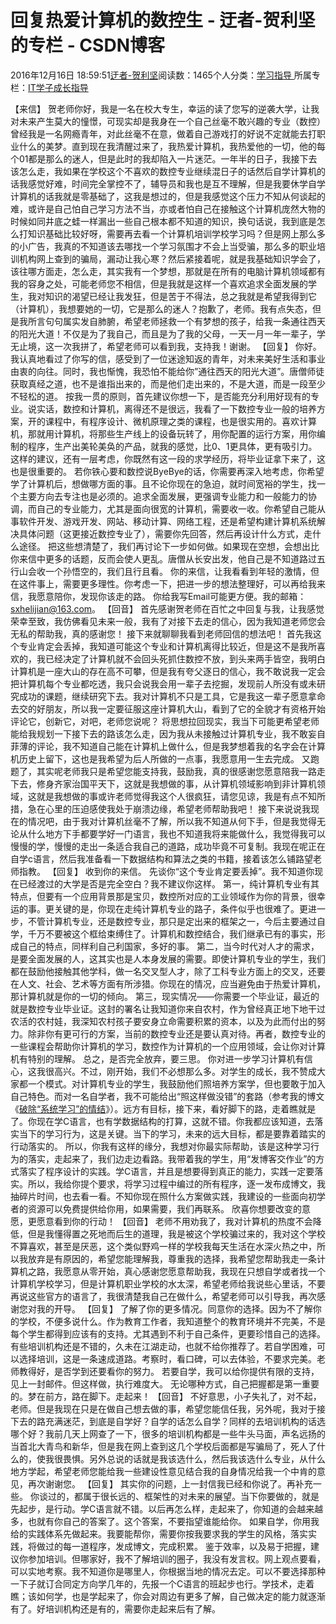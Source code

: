 
# 回复热爱计算机的数控生 - 迂者-贺利坚的专栏 - CSDN博客

2016年12月16日 18:59:51[迂者-贺利坚](https://me.csdn.net/sxhelijian)阅读数：1465个人分类：[学习指导																](https://blog.csdn.net/sxhelijian/article/category/1106461)
所属专栏：[IT学子成长指导](https://blog.csdn.net/column/details/itstudy.html)



【来信】
贺老师你好，我是一名在校大专生，幸运的读了您写的逆袭大学，让我对未来产生莫大的憧憬，可现实却是我身在一个自己丝毫不敢兴趣的专业（数控）  曾经我是一名网瘾青年，对此丝毫不在意，做着自己游戏打的好说不定就能去打职业什么的美梦。直到现在我清醒过来了，我热爱计算机，我热爱他的一切，他的每个01都是那么的迷人，但是此时的我却陷入一片迷茫。一年半的日子，我接下去该怎么走，我如果在学校这个不喜欢的数控专业继续混日子的话然后自学计算机的话我感觉好难，时间完全掌控不了，辅导员和我也是互不理解，但是我要休学自学计算机的话我就是零基础了，这我是想过的，但是我感觉这个压力不知从何谈起的难，或许是自己怕自己学习方法不当，亦或者怕自己在接触这个计算机庞然大物的时候如同井底之蛙一样漏出一些自己根本都不知道的知识，换句话说，我到底是怎么打知识基础比较好呀，需要再去看一个计算机培训学校学习吗？但是网上那么多的小广告，我真的不知道该去哪找一个学习氛围才不会上当受骗，那么多的职业培训机构网上查到的骗局，漏动让我心寒？然后紧接着呢，就是我基础知识学会了，该往哪方面走，怎么走，其实我有一个梦想，那就是在所有的电脑计算机领域都有我的容身之处，可能老师您不相信，但是我就是这样一个喜欢追求全面发展的学生，我对知识的渴望已经让我发狂，但是苦于不得法，总之我就是希望我得到它（计算机），我想要她的一切，它是那么的迷人？抱歉了，老师。我有点失态，但是我所言句句属实发自肺腑，希望老师拯救一个有梦想的孩子，给我一条通往西天的阳光大道！不仅是为了我自己，而且是为了我的父母，一天一月一年一辈子，学无止境，这一次我拼了，希望老师可以看到我，支持我！谢谢。
【回复】
你好。我认真地看过了你写的信，感受到了一位迷途知返的青年，对未来美好生活和事业由衷的向往。同时，我也惭愧，我恐怕不能给你”通往西天的阳光大道”。唐僧师徒获取真经之道，也不是谁指出来的，而是他们走出来的，不是大道，而是一段至少不轻松的道。
按我一贯的原则，首先建议你想一下，是否能充分利用好现有的专业。说实话，数控和计算机，离得还不是很远，我看了一下数控专业一般的培养方案，开的课程中，有程序设计、微机原理之类的课程，也是很实用的。喜欢计算机，那就用计算机，将那些生产线上的设备玩转了，用你配置的运行方案，用你编制的程序，生产出美轮美奂的产品，就我的感觉，比0、1更具体，更有吸引力。
这样的建议，还有一层考虑，你既然有这一段的求学经历，将毕业证拿下来了，这也是很重要的。
若你铁心要和数控说ByeBye的话，你需要再深入地考虑，你希望学了计算机后，想做哪方面的事。且不论你现在的急迫，就时间宽裕的学生，找一个主要方向去专注也是必须的。追求全面发展，更强调专业能力和一般能力的协调，而自己的专业能力，尤其是面向很宽的计算机，需要收一收。你希望自己能从事软件开发、游戏开发、网站、移动计算、网络工程，还是希望构建计算机系统解决具体问题（这更接近数控专业了），需要你先回答，然后再设计什么方式，走什么途径。
把这些想清楚了，我们再讨论下一步如何做。如果现在空想，会想出比你来信中更多的话题，反而会使人更乱。唐僧从长安出发，他自己是不知道路过五行山会收一个孙悟空的，我们且行且看。
你的来信，让我看看到年轻的激情，但在这件事上，需要更多理性。你考虑一下，把进一步的想法整理好，可以再给我来信，我愿意陪你，发现你该走的路。
你给我写Email可能更方便。我的邮箱：sxhelijian@163.com。
【回音】
首先感谢贺老师在百忙之中回复与我，让我感觉荣幸至致，我仿佛看见未来一般，我有了对接下去走的信心，因为我知道老师您会无私的帮助我，真的感谢您！
接下来就聊聊我看到老师回信的想法吧！
首先我这个专业肯定会丢掉，我知道可能这个专业和计算机离得比较近，但是这不是我所喜欢的，我已经决定了计算机就不会回头死抓住数控不放，到头来两手皆空，我明白计算机是一座大山的存在高不可攀，但是我有夸父逐日的信心，我不敢说我一定会把计算机每个专业都吃透，我只会说我会用一辈子去挖掘，发现前人所没有或未研究成功的课题，继续研究下去。我对计算机不只是工具，它是我这一辈子愿意拿命去交的好朋友，所以我一定要征服这座计算机大山，看到了它的全貌才有资格开始评论它，创新它，对吧，老师您说呢？
将思想拉回现实，我当下可能更希望老师能给我规划一下接下去的路该怎么走，因为我从未接触过计算机专业，我不敢妄自菲薄的评论，我不知道自己能在计算机上做什么，但是我梦想着我的名字会在计算机历史上留下，这也是我希望为后人所做的一点事，我愿意用一生去完成。
又跑题了，其实呢老师我只是希望您能支持我，鼓励我，真的很感谢您愿意陪我一路走下去，修身齐家治国平天下，这就是我想做的事，从计算机领域影响到非计算机领域，这就是我想做的事或许老师觉得我这个人很疯狂，请您见谅，我是有点不知所措，急在心里的压迫感使我处于崩溃边缘，希望老师帮助我吧！
接下来说说我现在的情况吧，由于我对计算机丝毫不了解，所以我不知道从何下手，但是我觉得无论从什么地方下手都要学好一门语言，我也不知道我将来能做什么，我觉得我可以慢慢的学，慢慢的走出一条适合我自己的道路，成功毕竟不可复制。我现在呢正在自学c语言，然后我准备看一下数据结构和算法之类的书籍，接着该怎么铺路望老师指教。
【回复】
收到你的来信。
先谈你“这个专业肯定要丢掉”。我不知道你现在已经渡过的大学是否是完全空白？我不建议你这样。
第一，纯计算机专业有其特点，但要有一个应用背景那是宝贝，数控所对应的工业领域作为你的背景，很幸运的事。更关键的是，你现在走纯计算机专业的路子，条件似乎也很难了。更进一步，不管计算机专业，还是数控专业，那只是定出来的框架之一，今后主要通过自学，千万不要被这个框给束缚住了。计算机和数控结合，我们继承已有的事实，形成自己的特点，同样利自己利国家，多好的事。
第二，当今时代对人才的需求，是要全面发展的人，这其实也是人本身发展的需要。即使计算机专业的学生，我们都在鼓励他接触其他学科，做一名交叉型人才，除了工科专业方面上的交叉，还要在人文、社会、艺术等方面有所涉猎。你现在的情况，应当避免由于热爱计算机，那计算机就是你的一切的倾向。
第三，现实情况——你需要一个毕业证，最近的就是数控专业毕业证。这封的署名让我知道你来自农村，作为曾经真正地下地干过农活的农村娃，我深知农村孩子要安身立命需要积累的资本，以及为此而付出的努力。除非你有更可行的方案，当前的数控专业还是要认真对待。再者，数控专业的一些课程会帮助你计算机的学习，数控作为计算机的一个应用领域，会让你对计算机有特别的理解。
总之，是否完全放弃，要三思。
你对进一步学习计算机有信心，这我很高兴。不过，刚开始，我们不必想那么多。对学生的成长，我不赞成大家都一个模式。对计算机专业的学生，我鼓励他们照培养方案学，但也要敢于加入自己特色。而对一名自学者，我不可能给出“照这样做没错”的套路（参考我的博文《[破除“系统学习”的情结](http://blog.csdn.net/sxhelijian/article/details/7841618)》）。远方有目标，接下来，看好脚下的路，走着瞧就是了。你现在学C语言，也有学数据结构的打算，这就不错。你我都应该知道，去落实当下的学习行为，这是关键。当下的学习，未来的远大目标，都是要靠着踏实的行动落实的。
所以，你我有这样的缘分，我想对你最实际帮助，该是这种学习行为的落实，走起来了，我们边走边看路。我带着我的学生，用“发博客交作业”的方式落实了程序设计的实践。学C语言，并且是想要得到真正的能力，实践一定要落实。所以，我给你提个要求，将学习过程中编过的所有程序，逐一发布成博文，我抽碎片时间，也去看一看。不知你现在照什么方案做实践，我建设的一些面向初学者的资源可以免费提供给你用，如果需要，我们再联系。
欣喜你想要改变的意愿，更愿意看到你的行动！
【回音】
老师不用劝我了，我对计算机的热度不会降低，但是我懂得置之死地而后生的道理，我是被这个学校骗过来的，我对这个学校不算喜欢，甚至是厌恶，这个类似野鸡一样的学校我每天生活在水深火热之中，所以我放弃是有原因的，希望您能理解我，尊重我的选择，我希望您帮助我走一条计算机之路，我愿意从零开始，真心感谢您愿意帮助我，我现在只想自学或者找一个计算机学校学习，但是计算机职业学校的水太深，希望老师给我说些心里话，不要再说这些官方的语言了，我很清楚我自己在做什么，希望老师可以引导我，再次感谢您对我的开导。
【回复】
了解了你的更多情况。同意你的选择。因为不了解你的学校，不便多说什么。作为教育工作者，我知道整个的教育环境并不完美，不是每个学生都得到应该有的支持。尤其遇到不利于自己条件，更要珍惜自己的选择。
有些培训机构还是不错的，久未在江湖走动，也就不给你推荐了。若自学困难，可以选择培训，这是一条速成道路。考察时，看口碑，可以去体验，不要求完美。老师教得好，是否学到还要看你的努力。
若要自学，我可以给你提供有限的支持，见上一封邮件。但这样做，执行难度大。
无论哪种方式，自己把握都是第一重要的。梦在前方，路在脚下。走起来！
【回音】
不好意思，小子失礼了，对不起，老师。但是我现在只是在做自己想去做的事，希望您能信任我，另外呢，我对于接下去的路充满迷茫，到底是自学好？自学的话怎么自学？同样的去培训机构的话选哪个好？我前几天上网查了一下，很多的培训机构都是一些牛头马面，声名远扬的当首北大青鸟和新华，但是我在网上查到这几个学校后面都是写骗局了，死人了什么的，使我很畏惧。另外总说的话就是我该选什么，然后我该选什么专业，从什么地方学起，希望老师您能给我一些建设性意见结合我的自身情况给我一个中肯的意见，再次谢谢您。
【回复】
其实你的问题，上一封信我已经和你说了。再补充一些。
你谈过的，都属于很长远的、框架性的对未来的展望。当下你要做的，就是先起步，是行动。学C语言就不错。以后再怎么样，走起来了，你知道的会越来越多，也就有你自己的答案了。这个答案，不要指望谁能给你。
如果自学，你用我给的实践体系先做起来。我要能帮你，需要你按我要求我的学生的风格，落实实践，将做过的每一道程序，发成博文，完成积累。
鉴于效率，以及易于把握，建议你参加培训。但哪家好，我不了解培训的圈子，我没有发言权。网上观点要看，可以实地考察。我不知道你是哪里人，你根据当地的情况去定。可以不要选择那种一下子就订合同定方向学几年的，先报一个C语言的班起步也行。学技术，走着瞧；该如何学，也是学起来了，你会对周边有更多了解，自己做决定的能力就逐渐有了。好培训机构还是有的，需要你走起来后有了解。

